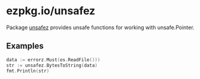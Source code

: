 # ezpkg.io/unsafez

Package [unsafez](https://pkg.go.dev/ezpkg.io/unsafez) provides unsafe functions for working with unsafe.Pointer.

## Examples

```go
data := errorz.Must(os.ReadFile()))
str := unsafez.BytesToString(data)
fmt.Println(str)
```
